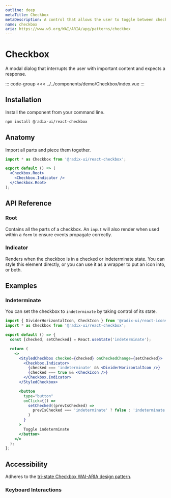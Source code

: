 ```yaml
---
outline: deep
metaTitle: Checkbox
metaDescription: A control that allows the user to toggle between checked and not checked.
name: checkbox
aria: https://www.w3.org/WAI/ARIA/apg/patterns/checkbox
---
```


<script setup>
import Description from '../../components/Description.vue'
import HeroContainer from '../../components/HeroContainer.vue'
import DemoCheckbox from '../../components/demo/Checkbox/index.vue'
import HeroCodeGroup from '../../components/HeroCodeGroup.vue'
</script>

# Checkbox

<Description>
A modal dialog that interrupts the user with important content and expects a
response.
</Description>

<HeroContainer>
<DemoCheckbox />
</HeroContainer>

::: code-group
<<< ../../components/demo/Checkbox/index.vue
:::

<!--
<Highlights
  features={[
    'Supports indeterminate state.',
    'Full keyboard navigation.',
    'Can be controlled or uncontrolled.',
  ]}
/>
-->

## Installation

Install the component from your command line.

```bash
npm install @radix-ui/react-checkbox
```

## Anatomy

Import all parts and piece them together.

```jsx
import * as Checkbox from '@radix-ui/react-checkbox';

export default () => (
  <Checkbox.Root>
    <Checkbox.Indicator />
  </Checkbox.Root>
);
```

## API Reference

### Root

Contains all the parts of a checkbox. An `input` will also render when used within a `form` to ensure events propagate correctly.

<!--
<PropsTable
  data={[
    {
      name: 'asChild',
      required: false,
      type: 'boolean',
      default: 'false',
      description: (
        <>
          Change the default rendered element for the one passed as a child,
          merging their props and behavior.
          <br />
          <br />
          Read our <a href="../guides/composition">Composition</a> guide for more
          details.
        </>
      ),
    },
    {
      name: 'defaultChecked',
      type: 'boolean',
      description:
        'The checked state of the checkbox when it is initially rendered. Use when you do not need to control its checked state.',
    },
    {
      name: 'checked',
      type: 'boolean',
      description: (
        <span>
          The controlled checked state of the checkbox. Must be used in
          conjunction with <Code>onCheckedChange</Code>.
        </span>
      ),
    },
    {
      name: 'onCheckedChange',
      type: `(checked: boolean | 'indeterminate') => void`,
      typeSimple: 'function',
      description:
        'Event handler called when the checked state of the checkbox changes.',
    },
    {
      name: 'disabled',
      type: 'boolean',
      description: (
        <span>
          When <Code>true</Code>, prevents the user from interacting with the
          checkbox.
        </span>
      ),
    },
    {
      name: 'required',
      type: 'boolean',
      description: (
        <span>
          When <Code>true</Code>, indicates that the user must check the
          checkbox before the owning form can be submitted.
        </span>
      ),
    },
    {
      name: 'name',
      type: 'string',
      description:
        'The name of the checkbox. Submitted with its owning form as part of a name/value pair.',
    },
    {
      name: 'value',
      type: 'string',
      default: 'on',
      description: (
        <span>
          The value given as data when submitted with a <Code>name</Code>.
        </span>
      ),
    },
  ]}
/>

<DataAttributesTable
  data={[
    {
      attribute: '[data-state]',
      values: ['checked', 'unchecked', 'indeterminate'],
    },
    {
      attribute: '[data-disabled]',
      values: 'Present when disabled',
    },
  ]}
/>
-->
### Indicator

Renders when the checkbox is in a checked or indeterminate state. You can style this element directly, or you can use it as a wrapper to put an icon into, or both.
<!--
<PropsTable
  data={[
    {
      name: 'asChild',
      required: false,
      type: 'boolean',
      default: 'false',
      description: (
        <>
          Change the default rendered element for the one passed as a child,
          merging their props and behavior.
          <br />
          <br />
          Read our <a href="../guides/composition">Composition</a> guide for more
          details.
        </>
      ),
    },
    {
      name: 'forceMount',
      type: 'boolean',
      description:
        'Used to force mounting when more control is needed. Useful when controlling animation with React animation libraries.',
    },
  ]}
/>

<DataAttributesTable
  data={[
    {
      attribute: '[data-state]',
      values: ['checked', 'unchecked', 'indeterminate'],
    },
    {
      attribute: '[data-disabled]',
      values: 'Present when disabled',
    },
  ]}
/>
-->
## Examples

### Indeterminate

You can set the checkbox to `indeterminate` by taking control of its state.

```jsx line=5,9-14,16
import { DividerHorizontalIcon, CheckIcon } from '@radix-ui/react-icons';
import * as Checkbox from '@radix-ui/react-checkbox';

export default () => {
  const [checked, setChecked] = React.useState('indeterminate');

  return (
    <>
      <StyledCheckbox checked={checked} onCheckedChange={setChecked}>
        <Checkbox.Indicator>
          {checked === 'indeterminate' && <DividerHorizontalIcon />}
          {checked === true && <CheckIcon />}
        </Checkbox.Indicator>
      </StyledCheckbox>

      <button
        type="button"
        onClick={() =>
          setChecked((prevIsChecked) =>
            prevIsChecked === 'indeterminate' ? false : 'indeterminate'
          )
        }
      >
        Toggle indeterminate
      </button>
    </>
  );
};
```

## Accessibility

Adheres to the [tri-state Checkbox WAI-ARIA design pattern](https://www.w3.org/WAI/ARIA/apg/patterns/checkbox).

### Keyboard Interactions
<!--
<KeyboardTable
  data={[
    {
      keys: ['Space'],
      description: 'Checks/unchecks the checkbox.',
    },
  ]}
/>
-->